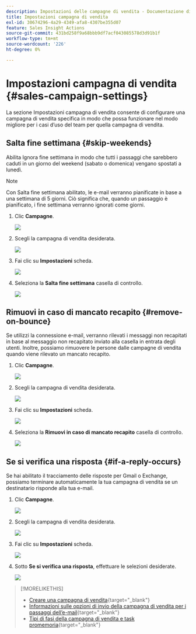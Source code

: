 ```yaml
---
description: Impostazioni delle campagne di vendita - Documentazione di Marketo - Documentazione del prodotto
title: Impostazioni campagna di vendita
exl-id: 30674296-4a29-4349-afa8-4307be355d07
feature: Sales Insight Actions
source-git-commit: 431bd258f9a68bbb9df7acf043085578d3d91b1f
workflow-type: tm+mt
source-wordcount: '226'
ht-degree: 0%

---
```


# Impostazioni campagna di vendita {#sales-campaign-settings}

La sezione Impostazioni campagna di vendita consente di configurare una campagna di vendita specifica in modo che possa funzionare nel modo migliore per i casi d’uso del team per quella campagna di vendita.

## Salta fine settimana {#skip-weekends}

Abilita Ignora fine settimana in modo che tutti i passaggi che sarebbero caduti in un giorno del weekend (sabato o domenica) vengano spostati a lunedì.

>[!NOTE]
>
>Con Salta fine settimana abilitato, le e-mail verranno pianificate in base a una settimana di 5 giorni. Ciò significa che, quando un passaggio è pianificato, i fine settimana verranno ignorati come giorni.

1. Clic **Campagne**.

   ![](assets/sales-campaign-settings-1.png)

1. Scegli la campagna di vendita desiderata.

   ![](assets/sales-campaign-settings-2.png)

1. Fai clic su **Impostazioni** scheda.

   ![](assets/sales-campaign-settings-3.png)

1. Seleziona la **Salta fine settimana** casella di controllo.

   ![](assets/sales-campaign-settings-4.png)

## Rimuovi in caso di mancato recapito {#remove-on-bounce}

Se utilizzi la connessione e-mail, verranno rilevati i messaggi non recapitati in base al messaggio non recapitato inviato alla casella in entrata degli utenti. Inoltre, possiamo rimuovere le persone dalle campagne di vendita quando viene rilevato un mancato recapito.

1. Clic **Campagne**.

   ![](assets/sales-campaign-settings-5.png)

1. Scegli la campagna di vendita desiderata.

   ![](assets/sales-campaign-settings-6.png)

1. Fai clic su **Impostazioni** scheda.

   ![](assets/sales-campaign-settings-7.png)

1. Seleziona la **Rimuovi in caso di mancato recapito** casella di controllo.

   ![](assets/sales-campaign-settings-8.png)

## Se si verifica una risposta {#if-a-reply-occurs}

Se hai abilitato il tracciamento delle risposte per Gmail o Exchange, possiamo terminare automaticamente la tua campagna di vendita se un destinatario risponde alla tua e-mail.

1. Clic **Campagne**.

   ![](assets/sales-campaign-settings-9.png)

1. Scegli la campagna di vendita desiderata.

   ![](assets/sales-campaign-settings-10.png)

1. Fai clic su **Impostazioni** scheda.

   ![](assets/sales-campaign-settings-11.png)

1. Sotto **Se si verifica una risposta**, effettuare le selezioni desiderate.

   ![](assets/sales-campaign-settings-12.png)

>[!MORELIKETHIS]
>
>* [Creare una campagna di vendita](/help/marketo/product-docs/marketo-sales-insight/actions/campaigns/create-a-sales-campaign.md){target="_blank"}
>* [Informazioni sulle opzioni di invio della campagna di vendita per i passaggi dell’e-mail](/help/marketo/product-docs/marketo-sales-insight/actions/campaigns/understanding-sales-campaign-send-options-for-email-steps.md){target="_blank"}
>* [Tipi di fasi della campagna di vendita e task promemoria](/help/marketo/product-docs/marketo-sales-insight/actions/campaigns/sales-campaign-step-types-and-reminder-tasks.md){target="_blank"}
